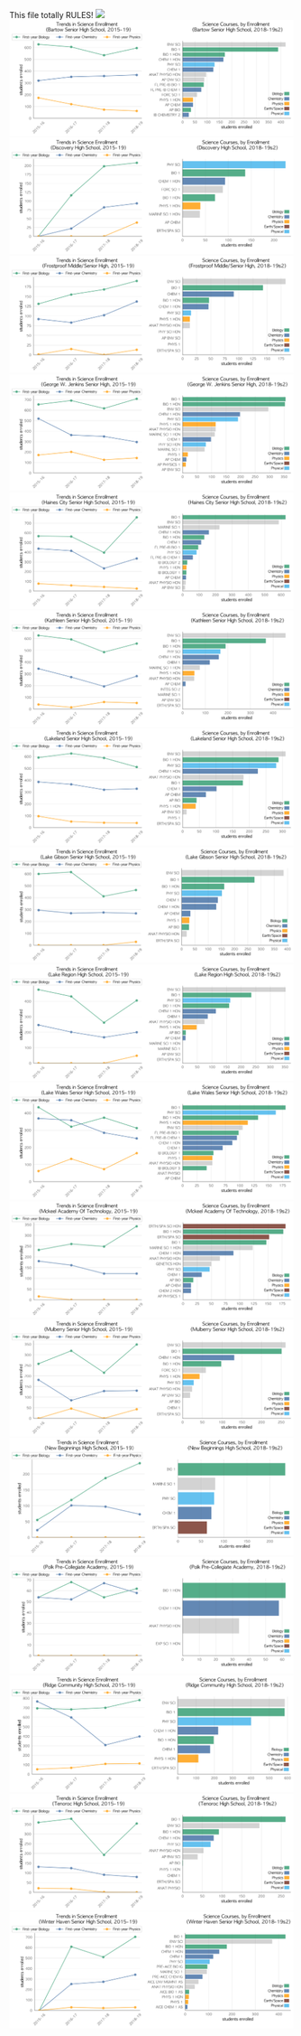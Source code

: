 This file totally RULES!
![](AUBURNDALE.png)
![](../School_plots/POLK/BARTOW_SEN.png)
![](../School_plots/POLK/DISCOVERY.png)
![](../School_plots/POLK/FROSTPROOF.png)
![](../School_plots/POLK/GEORGE_W_J.png)
![](../School_plots/POLK/HAINES_CIT.png)
![](../School_plots/POLK/KATHLEEN_S.png)
![](../School_plots/POLK/LAKELAND_S.png)
![](../School_plots/POLK/LAKE_GIBSO.png)
![](../School_plots/POLK/LAKE_REGIO.png)
![](../School_plots/POLK/LAKE_WALES.png)
![](../School_plots/POLK/MCKEEL_ACA.png)
![](../School_plots/POLK/MULBERRY_S.png)
![](../School_plots/POLK/NEW_BEGINN.png)
![](../School_plots/POLK/POLK_PRECO.png)
![](../School_plots/POLK/RIDGE_COMM.png)
![](../School_plots/POLK/TENOROC.png)
![](../School_plots/POLK/WINTER_HAV.png)
